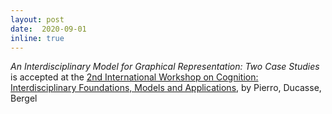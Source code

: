 ```yaml
--- 
layout: post 
date:  2020-09-01
inline: true
---
```

_An Interdisciplinary Model for Graphical Representation: Two Case Studies_ is accepted at the [2nd International Workshop on Cognition: Interdisciplinary Foundations, Models and Applications](https://cifma.github.io), by Pierro, Ducasse, Bergel
